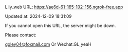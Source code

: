 Lily_web URL: https://ae6d-61-165-102-156.ngrok-free.app

Updated at: 2024-12-09 18:31:09

If you cannot open this URL, the server might be down.

Please contact: 

goley04@foxmail.com Or Wechat:GL_yeaH